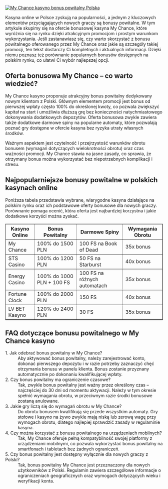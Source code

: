 [![My Chance kasyno bonus powitalny Polska](https://123-caf.pages.dev/gitsignup.png)](https://vrmoo.ru/Bt82HjjY)

<div>     <p>Kasyna online w Polsce zyskują na popularności, a jednym z kluczowych elementów przyciągających nowych graczy są bonusy powitalne. W tym artykule skupimy się na ofercie bonusowej kasyna My Chance, które wyróżnia się na rynku dzięki atrakcyjnym promocjom i prostym warunkom wykorzystania. Jeśli zastanawiasz się, czy warto skorzystać z bonusu powitalnego oferowanego przez My Chance oraz jakie są szczegóły takiej promocji, ten tekst dostarczy Ci kompletnych i aktualnych informacji. Dzięki niemu poznasz też porównanie popularnych bonusów dostępnych na polskim rynku, co ułatwi Ci wybór najlepszej opcji.</p>      <h2>Oferta bonusowa My Chance – co warto wiedzieć?</h2>     <p>My Chance kasyno proponuje atrakcyjny bonus powitalny dedykowany nowym klientom z Polski. Głównym elementem promocji jest bonus od pierwszej wpłaty często 100% do określonej kwoty, co pozwala zwiększyć kapitał na start i umożliwia dłuższą grę bez konieczności natychmiastowego dokonywania dodatkowych depozytów. Oferta bonusowa zwykle zawiera także dodatkowe darmowe spiny na popularne automaty, które pozwalają poznać gry dostępne w ofercie kasyna bez ryzyka utraty własnych środków.</p>   <p>Ważnym aspektem jest czytelność i przejrzystość warunków obrotu bonusem (wymagań dotyczących wielokrotności obrotu) oraz czas ważności promocji. My Chance stawia na jasne zasady, co sprawia, że otrzymany bonus można wykorzystać bez niepotrzebnych komplikacji i stresu.</p>      <h2>Najpopularniejsze bonusy powitalne w polskich kasynach online</h2>     <p>Poniższa tabela przedstawia wybrane, wiarygodne kasyna działające na polskim rynku oraz ich podstawowe oferty bonusowe dla nowych graczy. Porównanie pomaga ocenić, która oferta jest najbardziej korzystna i jakie dodatkowe korzyści można zyskać.</p>      <table border="1" cellpadding="5" cellspacing="0" style="border-collapse: collapse; width: 100%;">       <thead>         <tr>           <th>Kasyno Online</th>           <th>Bonus Powitalny</th>           <th>Darmowe Spiny</th>           <th>Wymagania Obrotu</th>         </tr>       </thead>       <tbody>         <tr>           <td>My Chance</td>           <td>100% do 1500 PLN</td>           <td>100 FS na Book of Dead</td>           <td>35x bonus</td>         </tr>         <tr>           <td>STS Casino</td>           <td>100% do 1200 PLN</td>           <td>50 FS na Starburst</td>           <td>40x bonus</td>         </tr>         <tr>           <td>Energy Casino</td>           <td>100% do 1000 PLN + 100 FS</td>           <td>100 FS na różnych automatach</td>           <td>35x bonus</td>         </tr>         <tr>           <td>Fortune Clock</td>           <td>100% do 2000 PLN</td>           <td>150 FS</td>           <td>40x bonus</td>         </tr>         <tr>           <td>LV BET Kasyno</td>           <td>120% do 2400 PLN</td>           <td>30 FS</td>           <td>35x bonus</td>         </tr>       </tbody>     </table>      <h2>FAQ dotyczące bonusu powitalnego w My Chance kasyno</h2>     <dl>       <dt>1. Jak odebrać bonus powitalny w My Chance?</dt>       <dd>Aby aktywować bonus powitalny, należy zarejestrować konto, dokonać pierwszego depozytu i w razie potrzeby zaznaczyć chęć otrzymania bonusu w panelu klienta. Bonus zostanie przyznany automatycznie po dokonaniu kwalifikującej wpłaty.</dd>          <dt>2. Czy bonus powitalny ma ograniczenie czasowe?</dt>       <dd>Tak, zwykle bonus powitalny jest ważny przez określony czas – najczęściej do 30 dni od momentu aktywacji. Należy w tym okresie spełnić wymagania obrotu, w przeciwnym razie środki bonusowe zostaną anulowane.</dd>          <dt>3. Jakie gry liczą się do wymagań obrotu w My Chance?</dt>       <dd>Do obrotu bonusem kwalifikują się przede wszystkim automaty. Gry stołowe i kasyno na żywo zwykle mają niską lub zerową wagę przy wymogach obrotu, dlatego najlepiej sprawdzić zasady w regulaminie kasyna.</dd>          <dt>4. Czy można korzystać z bonusu powitalnego na urządzeniach mobilnych?</dt>       <dd>Tak, My Chance oferuje pełną kompatybilność swojej platformy z urządzeniami mobilnymi, co pozwala wykorzystać bonus powitalny na smartfonach i tabletach bez żadnych ograniczeń.</dd>          <dt>5. Czy bonus powitalny jest dostępny wyłącznie dla nowych graczy z Polski?</dt>       <dd>Tak, bonus powitalny My Chance jest przeznaczony dla nowych użytkowników z Polski. Regulamin zawiera szczegółowe informacje o ograniczeniach geograficznych oraz wymogach dotyczących wieku i weryfikacji konta.</dd>     </dl>   </div>